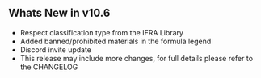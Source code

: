 Whats New in v10.6
--------------------------
- Respect classification type from the IFRA Library
- Added banned/prohibited materials in the formula legend
- Discord invite update
- This release may include more changes, for full details please refer to the CHANGELOG
